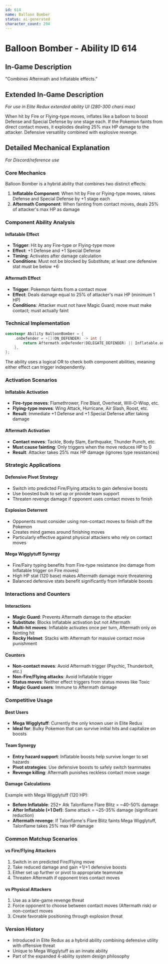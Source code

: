 ```yaml
---
id: 614
name: Balloon Bomber
status: ai-generated
character_count: 294
---
```


# Balloon Bomber - Ability ID 614

## In-Game Description
"Combines Aftermath and Inflatable effects."

## Extended In-Game Description
*For use in Elite Redux extended ability UI (280-300 chars max)*

When hit by Fire or Flying-type moves, inflates like a balloon to boost Defense and Special Defense by one stage each. If the Pokemon faints from direct contact moves, it explodes dealing 25% max HP damage to the attacker. Defensive versatility combined with explosive revenge.

## Detailed Mechanical Explanation
*For Discord/reference use*

### Core Mechanics
Balloon Bomber is a hybrid ability that combines two distinct effects:
1. **Inflatable Component**: When hit by Fire or Flying-type moves, raises Defense and Special Defense by +1 stage each
2. **Aftermath Component**: When fainting from contact moves, deals 25% of attacker's max HP as damage

### Component Ability Analysis

#### Inflatable Effect
- **Trigger**: Hit by any Fire-type or Flying-type move
- **Effect**: +1 Defense and +1 Special Defense
- **Timing**: Activates after damage calculation
- **Conditions**: Must not be blocked by Substitute; at least one defensive stat must be below +6

#### Aftermath Effect  
- **Trigger**: Pokemon faints from a contact move
- **Effect**: Deals damage equal to 25% of attacker's max HP (minimum 1 HP)
- **Conditions**: Attacker must not have Magic Guard; move must make contact; must actually faint

### Technical Implementation
```cpp
constexpr Ability BalloonBomber = {
    .onDefender = +[](ON_DEFENDER) -> int { 
        return Aftermath.onDefender(DELEGATE_DEFENDER) || Inflatable.onDefender(DELEGATE_DEFENDER); 
    },
};
```

The ability uses a logical OR to check both component abilities, meaning either effect can trigger independently.

### Activation Scenarios

#### Inflatable Activation
- **Fire-type moves**: Flamethrower, Fire Blast, Overheat, Will-O-Wisp, etc.
- **Flying-type moves**: Wing Attack, Hurricane, Air Slash, Roost, etc.
- **Result**: Immediate +1 Defense and +1 Special Defense after taking damage

#### Aftermath Activation
- **Contact moves**: Tackle, Body Slam, Earthquake, Thunder Punch, etc.
- **Must cause fainting**: Only triggers when the move reduces HP to 0
- **Result**: Attacker takes 25% max HP damage (ignores type resistances)

### Strategic Applications

#### Defensive Pivot Strategy
- Switch into predicted Fire/Flying attacks to gain defensive boosts
- Use boosted bulk to set up or provide team support
- Threaten revenge damage if opponent uses contact moves to finish

#### Explosion Deterrent
- Opponents must consider using non-contact moves to finish off the Pokemon
- Creates mind games around finishing moves
- Particularly effective against physical attackers who rely on contact moves

#### Mega Wigglytuff Synergy
- Fire/Fairy typing benefits from Fire-type resistance (no damage from Inflatable trigger on Fire moves)
- High HP stat (120 base) makes Aftermath damage more threatening
- Balanced defensive stats benefit significantly from Inflatable boosts

### Interactions and Counters

#### Interactions
- **Magic Guard**: Prevents Aftermath damage to the attacker
- **Substitute**: Blocks Inflatable activation but not Aftermath
- **Multi-hit moves**: Inflatable activates once per turn, Aftermath only on fainting hit
- **Rocky Helmet**: Stacks with Aftermath for massive contact move punishment

#### Counters
- **Non-contact moves**: Avoid Aftermath trigger (Psychic, Thunderbolt, etc.)
- **Non-Fire/Flying attacks**: Avoid Inflatable trigger
- **Status moves**: Neither effect triggers from status moves like Toxic
- **Magic Guard users**: Immune to Aftermath damage

### Competitive Usage

#### Best Users
- **Mega Wigglytuff**: Currently the only known user in Elite Redux
- **Ideal for**: Bulky Pokemon that can survive initial hits and capitalize on boosts

#### Team Synergy
- **Entry hazard support**: Inflatable boosts help survive longer to set hazards
- **Pivot strategies**: Use defensive boosts to safely switch teammates
- **Revenge killing**: Aftermath punishes reckless contact move usage

#### Damage Calculations
Example with Mega Wigglytuff (120 HP):
- **Before Inflatable**: 252+ Atk Talonflame Flare Blitz = ~40-50% damage
- **After Inflatable (+1 Def)**: Same attack = ~25-35% damage (significant reduction)
- **Aftermath revenge**: If Talonflame's Flare Blitz faints Mega Wigglytuff, Talonflame takes 25% max HP damage

### Common Matchup Scenarios

#### vs Fire/Flying Attackers
1. Switch in on predicted Fire/Flying move
2. Take reduced damage and gain +1/+1 defensive boosts
3. Either set up further or pivot to appropriate teammate
4. Threaten Aftermath if opponent tries contact moves

#### vs Physical Attackers
1. Use as a late-game revenge threat
2. Force opponent to choose between contact moves (Aftermath risk) or non-contact moves
3. Create favorable positioning through explosion threat

### Version History
- Introduced in Elite Redux as a hybrid ability combining defensive utility with offensive threat
- Unique to Mega Wigglytuff as an innate ability
- Part of the expanded 4-ability system design philosophy